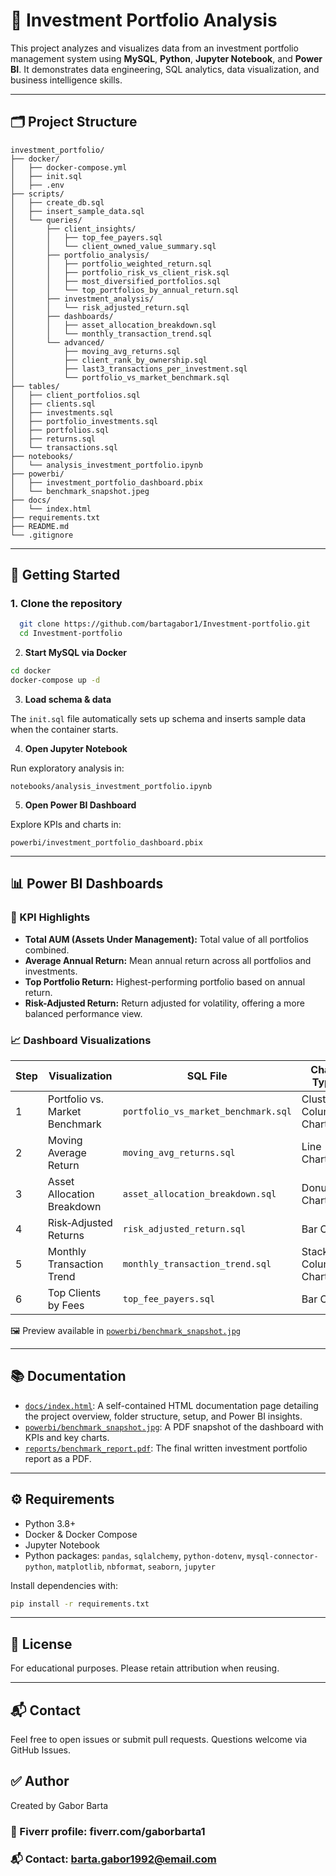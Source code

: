   # 💼 Investment Portfolio Analysis

  This project analyzes and visualizes data from an investment portfolio management system using **MySQL**, **Python**, **Jupyter Notebook**, and **Power BI**. It demonstrates data engineering, SQL analytics, data visualization, and business intelligence skills.

  ---

  ## 🗂️ Project Structure

  ```
  investment_portfolio/
  ├── docker/
  │   ├── docker-compose.yml
  │   ├── init.sql
  │   ├── .env
  ├── scripts/
  │   ├── create_db.sql
  │   ├── insert_sample_data.sql
  │   └── queries/
  │       ├── client_insights/
  │       │   ├── top_fee_payers.sql
  │       │   └── client_owned_value_summary.sql
  │       ├── portfolio_analysis/
  │       │   ├── portfolio_weighted_return.sql
  │       │   ├── portfolio_risk_vs_client_risk.sql
  │       │   ├── most_diversified_portfolios.sql
  │       │   └── top_portfolios_by_annual_return.sql
  │       ├── investment_analysis/
  │       │   └── risk_adjusted_return.sql
  │       ├── dashboards/
  │       │   ├── asset_allocation_breakdown.sql
  │       │   └── monthly_transaction_trend.sql
  │       └── advanced/
  │           ├── moving_avg_returns.sql
  │           ├── client_rank_by_ownership.sql
  │           ├── last3_transactions_per_investment.sql
  │           └── portfolio_vs_market_benchmark.sql
  ├── tables/
  │   ├── client_portfolios.sql
  │   ├── clients.sql
  │   ├── investments.sql
  │   ├── portfolio_investments.sql
  │   ├── portfolios.sql
  │   ├── returns.sql
  │   └── transactions.sql
  ├── notebooks/
  │   └── analysis_investment_portfolio.ipynb
  ├── powerbi/
  │   ├── investment_portfolio_dashboard.pbix
  │   └── benchmark_snapshot.jpeg
  ├── docs/
  │   └── index.html
  ├── requirements.txt
  ├── README.md
  └── .gitignore
  ```

  ---

  ## 🚀 Getting Started

 ### 1. Clone the repository

```bash
  git clone https://github.com/bartagabor1/Investment-portfolio.git
  cd Investment-portfolio
```
  
  2. **Start MySQL via Docker**

  ```bash
  cd docker
  docker-compose up -d
  ```

  3. **Load schema & data**

  The `init.sql` file automatically sets up schema and inserts sample data when the container starts.

  4. **Open Jupyter Notebook**

  Run exploratory analysis in:

  ```
  notebooks/analysis_investment_portfolio.ipynb
  ```

  5. **Open Power BI Dashboard**

  Explore KPIs and charts in:

  ```
  powerbi/investment_portfolio_dashboard.pbix
  ```

  ---

  ## 📊 Power BI Dashboards

  ### 🔑 KPI Highlights

  - **Total AUM (Assets Under Management):** Total value of all portfolios combined.
  - **Average Annual Return:** Mean annual return across all portfolios and investments.
  - **Top Portfolio Return:** Highest-performing portfolio based on annual return.
  - **Risk-Adjusted Return:** Return adjusted for volatility, offering a more balanced performance view.

  ### 📈 Dashboard Visualizations

  | Step | Visualization                    | SQL File                              | Chart Type               |
  |------|----------------------------------|----------------------------------------|--------------------------|
  | 1    | Portfolio vs. Market Benchmark   | `portfolio_vs_market_benchmark.sql`   | Clustered Column Chart   |
  | 2    | Moving Average Return            | `moving_avg_returns.sql`              | Line Chart               |
  | 3    | Asset Allocation Breakdown       | `asset_allocation_breakdown.sql`      | Donut Chart              |
  | 4    | Risk‑Adjusted Returns            | `risk_adjusted_return.sql`            | Bar Chart                |
  | 5    | Monthly Transaction Trend        | `monthly_transaction_trend.sql`       | Stacked Column Chart     |
  | 6    | Top Clients by Fees              | `top_fee_payers.sql`                  | Bar Chart                |

  🖼️ Preview available in [`powerbi/benchmark_snapshot.jpg`](powerbi/benchmark_snapshot.jpeg)

  ---

  ## 📚 Documentation

  - [`docs/index.html`](docs/index.html): A self-contained HTML documentation page detailing the project overview, folder structure, setup, and Power BI insights.
  - [`powerbi/benchmark_snapshot.jpg`](powerbi/benchmark_snapshot.jpg): A PDF snapshot of the dashboard with KPIs and key charts.
  - [`reports/benchmark_report.pdf`](reports/benchmark_report.pdf): The final written investment portfolio report as a PDF.
  ---

  ## ⚙️ Requirements

  - Python 3.8+
  - Docker & Docker Compose
  - Jupyter Notebook
  - Python packages: `pandas`, `sqlalchemy`, `python-dotenv`, `mysql-connector-python`, `matplotlib`, `nbformat`, `seaborn`, `jupyter`

  Install dependencies with:

  ```bash
  pip install -r requirements.txt
  ```

  ---

  ## 📝 License

  For educational purposes. Please retain attribution when reusing.

  ---

  ## 📬 Contact

  Feel free to open issues or submit pull requests. Questions welcome via GitHub Issues.

## ✅ Author
Created by Gabor Barta

### 💼 Fiverr profile: fiverr.com/gaborbarta1

### 📬 Contact: barta.gabor1992@email.com
